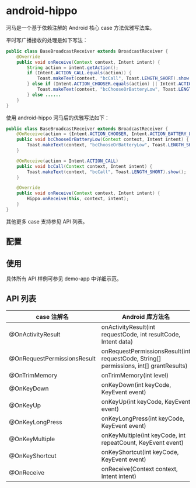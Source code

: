 # android-hippo

河马是一个基于依赖注解的 Android 核心 case 方法优雅写法库。

平时写广播接收的处理是如下写法：
```java
public class BaseBroadcastReceiver extends BroadcastReceiver {
    @Override
    public void onReceive(Context context, Intent intent) {
        String action = intent.getAction();
        if (Intent.ACTION_CALL.equals(action)) {
            Toast.makeText(context, "bcCall", Toast.LENGTH_SHORT).show();
        } else if (Intent.ACTION_CHOOSER.equals(action) || Intent.ACTION_BATTERY_LOW.equals(action)) {
            Toast.makeText(context, "bcChooseOrBatteryLow", Toast.LENGTH_SHORT).show();
        } else ......
    }
}
```

使用 android-hippo 河马后的优雅写法如下：
```java
public class BaseBroadcastReceiver extends BroadcastReceiver {
    @OnReceive(action = {Intent.ACTION_CHOOSER, Intent.ACTION_BATTERY_LOW})
    public void bcChooseOrBatteryLow(Context context, Intent intent) {
        Toast.makeText(context, "bcChooseOrBatteryLow", Toast.LENGTH_SHORT).show();
    }

    @OnReceive(action = Intent.ACTION_CALL)
    public void bcCall(Context context, Intent intent) {
        Toast.makeText(context, "bcCall", Toast.LENGTH_SHORT).show();
    }

    @Override
    public void onReceive(Context context, Intent intent) {
        Hippo.onReceive(this, context, intent);
    }
}
```
其他更多 case 支持参见 API 列表。

## 配置

## 使用

具体所有 API 样例可参见 demo-app 中详细示范。

## API 列表

|case 注解名|Android 库方法名|
|----|----|
|@OnActivityResult|onActivityResult(int requestCode, int resultCode, Intent data)|
|@OnRequestPermissionsResult|onRequestPermissionsResult(int requestCode, String[] permissions, int[] grantResults)|
|@OnTrimMemory|onTrimMemory(int level)|
|@OnKeyDown|onKeyDown(int keyCode, KeyEvent event)|
|@OnKeyUp|onKeyUp(int keyCode, KeyEvent event)|
|@OnKeyLongPress|onKeyLongPress(int keyCode, KeyEvent event)|
|@OnKeyMultiple|onKeyMultiple(int keyCode, int repeatCount, KeyEvent event)|
|@OnKeyShortcut|onKeyShortcut(int keyCode, KeyEvent event)|
|@OnReceive|onReceive(Context context, Intent intent)|


